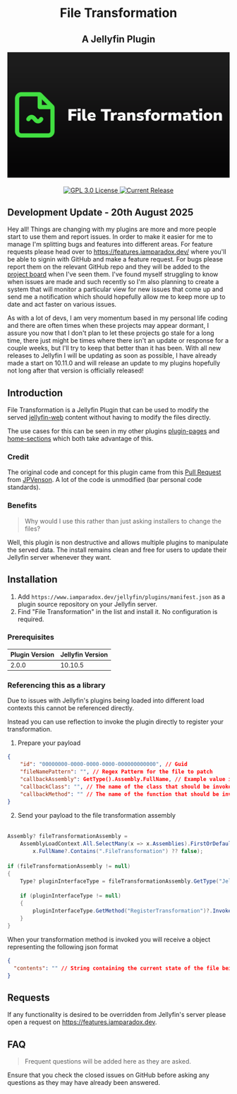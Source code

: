 <h1 align="center">File Transformation</h1>
<h2 align="center">A Jellyfin Plugin</h2>
<p align="center">
	<img alt="Logo" src="https://raw.githubusercontent.com/IAmParadox27/jellyfin-plugin-file-transformation/main/src/logo.png" />
	<br />
	<br />
	<a href="https://github.com/IAmParadox27/jellyfin-plugin-home-sections">
		<img alt="GPL 3.0 License" src="https://img.shields.io/github/license/IAmParadox27/jellyfin-plugin-file-transformation.svg" />
	</a>
	<a href="https://github.com/IAmParadox27/jellyfin-plugin-home-sections/releases">
		<img alt="Current Release" src="https://img.shields.io/github/release/IAmParadox27/jellyfin-plugin-file-transformation.svg" />
	</a>
</p>

## Development Update - 20th August 2025

Hey all! Things are changing with my plugins are more and more people start to use them and report issues. In order to make it easier for me to manage I'm splitting bugs and features into different areas. For feature requests please head over to <a href="https://features.iamparadox.dev/">https://features.iamparadox.dev/</a> where you'll be able to signin with GitHub and make a feature request. For bugs please report them on the relevant GitHub repo and they will be added to the <a href="https://github.com/users/IAmParadox27/projects/1/views/1">project board</a> when I've seen them. I've found myself struggling to know when issues are made and such recently so I'm also planning to create a system that will monitor a particular view for new issues that come up and send me a notification which should hopefully allow me to keep more up to date and act faster on various issues.

As with a lot of devs, I am very momentum based in my personal life coding and there are often times when these projects may appear dormant, I assure you now that I don't plan to let these projects go stale for a long time, there just might be times where there isn't an update or response for a couple weeks, but I'll try to keep that better than it has been. With all new releases to Jellyfin I will be updating as soon as possible, I have already made a start on 10.11.0 and will release an update to my plugins hopefully not long after that version is officially released!

## Introduction
File Transformation is a Jellyfin Plugin that can be used to modify the served [jellyfin-web](https://github.com/jellyfin/jellyfin-web) content without having to modify the files directly.

The use cases for this can be seen in my other plugins [plugin-pages](https://github.com/IAmParadox27/jellyfin-plugin-pages) and [home-sections](https://github.com/IAmParadox27/jellyfin-plugin-home-sections) which both take advantage of this.

### Credit
The original code and concept for this plugin came from this [Pull Request](https://github.com/jellyfin/jellyfin/pull/9095) from [JPVenson](https://github.com/JPVenson). A lot of the code is unmodified (bar personal code standards).

### Benefits

> Why would I use this rather than just asking installers to change the files?

Well, this plugin is non destructive and allows multiple plugins to manipulate the served data. The install remains clean and free for users to update their Jellyfin server whenever they want.

## Installation

1. Add `https://www.iamparadox.dev/jellyfin/plugins/manifest.json` as a plugin source repository on your Jellyfin server.
2. Find "File Transformation" in the list and install it. No configuration is required.

### Prerequisites
| Plugin Version | Jellyfin Version  |
|----------------|-------------------|
| 2.0.0          | 10.10.5           |

### Referencing this as a library
Due to issues with Jellyfin's plugins being loaded into different load contexts this cannot be referenced directly.

Instead you can use reflection to invoke the plugin directly to register your transformation.

1. Prepare your payload
```json
{
    "id": "00000000-0000-0000-0000-000000000000", // Guid
	"fileNamePattern": "", // Regex Patterm for the file to patch
	"callbackAssembly": GetType().Assembly.FullName, // Example value is a string from C# that should be resolved before adding to json
	"callbackClass": "", // The name of the class that should be invoked from the above assembly
	"callbackMethod": "" // The name of the function that should be invoked from the above class
}
```
2. Send your payload to the file transformation assembly
```csharp

Assembly? fileTransformationAssembly =
	AssemblyLoadContext.All.SelectMany(x => x.Assemblies).FirstOrDefault(x =>
		x.FullName?.Contains(".FileTransformation") ?? false);

if (fileTransformationAssembly != null)
{
	Type? pluginInterfaceType = fileTransformationAssembly.GetType("Jellyfin.Plugin.FileTransformation.PluginInterface");

	if (pluginInterfaceType != null)
	{
		pluginInterfaceType.GetMethod("RegisterTransformation")?.Invoke(null, new object?[] { payload });
	}
}
```

When your transformation method is invoked you will receive a object representing the following json format
```json
{
  "contents": "" // String containing the current state of the file being requested.
}
```

## Requests
If any functionality is desired to be overridden from Jellyfin's server please open a request on https://features.iamparadox.dev.

## FAQ
> Frequent questions will be added here as they are asked.

Ensure that you check the closed issues on GitHub before asking any questions as they may have already been answered.
